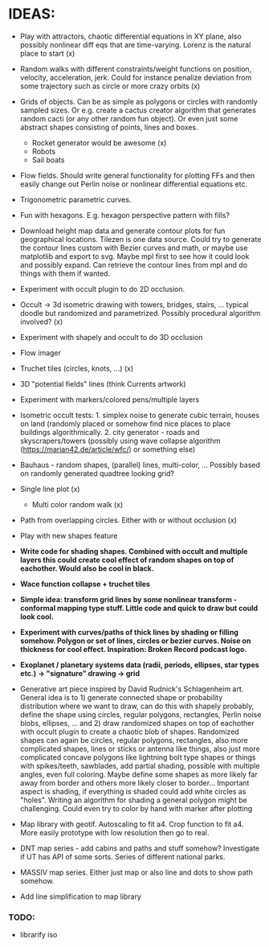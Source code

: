 # IDEAS:

- Play with attractors, chaotic differential equations in XY plane, also possibly nonlinear diff eqs that are time-varying. Lorenz is the natural place to start (x)
- Random walks with different constraints/weight functions on position, velocity, acceleration, jerk. Could for instance penalize deviation from some trajectory such as circle or more crazy orbits (x)
- Grids of objects. Can be as simple as polygons or circles with randomly sampled sizes. Or e.g. create a cactus creator algorithm that generates random cacti (or any other random fun object). Or even just some abstract shapes consisting of points, lines and boxes.
  - Rocket generator would be awesome (x)
  - Robots
  - Sail boats
- Flow fields. Should write general functionality for plotting FFs and then easily change out Perlin noise or nonlinear differential equations etc.
- Trigonometric parametric curves.
- Fun with hexagons. E.g. hexagon perspective pattern with fills?
- Download height map data and generate contour plots for fun geographical locations. Tilezen is one data source. Could try to generate the contour lines custom with Bezier curves and math, or maybe use matplotlib and export to svg. Maybe mpl first to see how it could look and possibly expand. Can retrieve the contour lines from mpl and do things with them if wanted. 
- Experiment with occult plugin to do 2D occlusion. 
- Occult -> 3d isometric drawing with towers, bridges, stairs, ... typical doodle but randomized and parametrized. Possibly procedural algorithm involved? (x)
- Experiment with shapely and occult to do 3D occlusion
- Flow imager
- Truchet tiles (circles, knots, ...) (x)
- 3D "potential fields" lines (think Currents artwork)
- Experiment with markers/colored pens/multiple layers
- Isometric occult tests: 1. simplex noise to generate cubic terrain, houses on land (randomly placed or somehow find nice places to place buildings algorithmically. 2. city generator - roads and skyscrapers/towers (possibly using wave collapse algorithm (https://marian42.de/article/wfc/) or something else)
- Bauhaus - random shapes, (parallel) lines, multi-color, ... Possibly based on randomly generated quadtree looking grid?
- Single line plot (x)
  - Multi color random walk (x)
- Path from overlapping circles. Either with or without occlusion (x)
- Play with new shapes feature
- **Write code for shading shapes. Combined with occult and multiple layers this could create cool effect of random shapes on top of eachother. Would also be cool in black.**
- **Wace function collapse + truchet tiles**
- **Simple idea: transform grid lines by some nonlinear transform - conformal mapping type stuff. Little code and quick to draw but could look cool.**
- **Experiment with curves/paths of thick lines by shading or filling somehow. Polygon or set of lines, circles or bezier curves. Noise on thickness for cool effect. Inspiration: Broken Record podcast logo.**
- **Exoplanet / planetary systems data (radii, periods, ellipses, star types etc.) -> "signature" drawing -> grid**
- Generative art piece inspired by David Rudnick's Schlagenheim art. General idea is to 1) generate connected shape or probability distribution where we want to draw, can do this with shapely probably, define the shape using circles, regular polygons, rectangles, Perlin noise blobs, ellipses, ... and 2) draw randomized shapes on top of eachother with occult plugin to create a chaotic blob of shapes. Randomized shapes can again be circles, regular polygons, rectangles, also more complicated shapes, lines or sticks or antenna like things, also just more complicated concave polygons like lightning bolt type shapes or things with spikes/teeth, sawblades, add partial shading, possible with multiple angles, even full coloring. Maybe define some shapes as more likely far away from border and others more likely closer to border... Important aspect is shading, if everything is shaded could add white circles as "holes". Writing an algorithm for shading a general polygon might be challenging. Could even try to color by hand with marker after plotting

- Map library with geotif. Autoscaling to fit a4. Crop function to fit a4. More easily prototype with low resolution then go to real. 
- DNT map series - add cabins and paths and stuff somehow? Investigate if UT has API of some sorts. Series of different national parks.
- MASSIV map series. Either just map or also line and dots to show path somehow.
- Add line simplification to map library

### TODO:
- librarify iso
